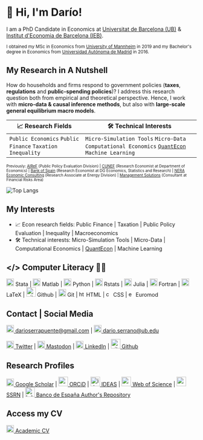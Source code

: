 # 👋 Hi, I'm Darío!

I am a PhD Candidate in Economics at [Universitat de Barcelona (UB)](https://www.ub.edu/school-economics/phd_students/serrano-puente-dario/) & [Institut d'Economia de Barcelona (IEB)](https://ieb.ub.edu/en/researcher/serrano-puente-dario/).

<sup>I obtained my MSc in Economics from [University of Mannheim](https://www.vwl.uni-mannheim.de/en/) in 2019 and my Bachelor's degree in Economics from [Universidad Autónoma de Madrid](https://www.uam.es/Economicas/Home.htm?language=en) in 2016.<sup/>

## My Research in A Nutshell

How do households and firms respond to government policies (<b>taxes</b>, <b>regulations</b> and <b>public-spending policies</b>)? I address this research question both from empirical and theoretical perspective. Hence, I work with <b>micro-data & causal inference methods</b>, but also with <b>large-scale general equilibrium macro models</b>.

| 📈 Research Fields | 🛠️ Technical Interests |
| -------- | ----------- |
| `Public Economics` `Public Finance` `Taxation`  `Inequality`  | `Micro-Simulation Tools` `Micro-Data` `Computational Economics` [`QuantEcon`](https://quantecon.org/) `Machine Learning`  | 

<p style="font-size:10px;"> Previously: <a href ="https://www.airef.es/es/">AIReF</a> (Public Policy Evaluation Division) | <a href ="https://www.cunef.edu/">CUNEF</a> (Research Economist at Department of Economics) | <a href ="https://www.bde.es/bde/en/">Bank of Spain</a> (Research Economist at DG Economics, Statistics and Research) | <a href ="https://www.nera.com/practice-areas/energy.html#tab-4">NERA Economic Consulting</a> (Research Associate at Energy Division) | <a href ="https://www.managementsolutions.com/en">Management Solutions</a> (Consultant at Financial Risks Area) </p>


![Top Langs](https://github-readme-stats.vercel.app/api/top-langs/?username=serranopuente&layout=compact&theme=dark&hide_border=true)

## My Interests

- 📈 Econ research fields: Public Finance | Taxation | Public Policy Evaluation | Inequality | Macroeconomics
- 🛠️ Technical interests: Micro-Simulation Tools | Micro-Data | Computational Economics | [QuantEcon](https://quantecon.org/) | Machine Learning

## </> Computer Literacy 👨‍💻

<a target="_blank" rel="nofollow"><img src="./assets/icon/stata.ico" alt="stata icon" width="20"></a> Stata | <a target="_blank" rel="nofollow"><img src="./assets/icon/matlab.ico" alt="matlab icon" width="20"></a> Matlab | <a target="_blank" rel="nofollow"><img src="./assets/icon/python.ico" alt="python icon" width="20"></a> Python | <a target="_blank" rel="nofollow"><img src="./assets/icon/r.ico" alt="r icon" width="20"></a> Rstats | <a target="_blank" rel="nofollow"><img src="./assets/icon/julia.ico" alt="julia icon" width="20"></a> Julia | <a target="_blank" rel="nofollow"><img src="./assets/icon/fortran.ico" alt="fortran icon" width="20"></a> Fortran | <a target="_blank" rel="nofollow"><img src="./assets/icon/latex.ico" alt="latex icon" width="20"></a> LaTeX | <a target="_blank" rel="nofollow"><img src="./assets/icon/github2.ico" alt="github2 icon" width="25"></a> Github | <a target="_blank" rel="nofollow"><img src="./assets/icon/git.ico" alt="git icon" width="20"></a> Git | <a target="_blank" rel="nofollow"><img src="./assets/icon/html.ico" alt="html icon" width="15"></a> HTML | <a target="_blank" rel="nofollow"><img src="./assets/icon/css.ico" alt="css icon" width="15"></a> CSS | <a target="_blank" rel="nofollow"><img src="./assets/icon/euromod.ico" alt="euromod icon" width="15"></a> Euromod 

## Contact | Social Media

[<img src="./assets/icon/email.ico" alt="email icon" width="20"> darioserrapuente@gmail.com](mailto:darioserrapuente@gmail.com) | [<img src="./assets/icon/email.ico" alt="email icon" width="20"> dario.serrano@ub.edu](mailto:dario.serrano@ub.edu)

[<img src="./assets/icon/twitter.ico" alt="twitter icon" width="20"> Twitter](https://twitter.com/darioserranopue) | [<img src="./assets/icon/mastodon.ico" alt="mastodon icon" width="20"> Mastodon](https://econtwitter.net/@serranopuente) | [<img src="./assets/icon/linkedin.ico" alt="linkedin icon" width="20"> LinkedIn](https://www.linkedin.com/in/serranopuente/) | [<img src="./assets/icon/github.ico" alt="github icon" width="25"> Github](https://github.com/serranopuente)



## Research Profiles

[<img src="./assets/icon/scholar.ico" alt="scholar icon" width="20"> Google Scholar](https://scholar.google.es/citations?user=dKncLyQAAAAJ&hl=es) | [<img src="./assets/icon/orcid.ico" alt="orcid icon" width="25"> ORCiD](https://orcid.org/0000-0002-5943-3332) | [<img src="./assets/icon/ideas.ico" alt="ideas icon" width="25"> IDEAS](https://ideas.repec.org/f/pse707.html) | [<img src="./assets/icon/webofscience.ico" alt="webofscience icon" width="25"> Web of Science](https://www.webofscience.com/wos/author/record/2296848) | [<img src="./assets/icon/ssrn.ico" alt="ssrn icon" width="25"> SSRN](https://papers.ssrn.com/sol3/cf_dev/AbsByAuth.cfm?per_id=4360579) | [<img src="./assets/icon/bde.ico" alt="bde icon" width="25"> Banco de España Author's Repository](https://repositorio.bde.es/browse?type=author&value=Serrano+Puente%2C+Dar%C3%ADo)


## Access my CV

[<img src="./assets/icon/cv.ico" alt="cv icon" width="20"> Academic CV](https://serranopuente.eu/assets/docs/serrano_puente_dario_academic_cv.pdf)
